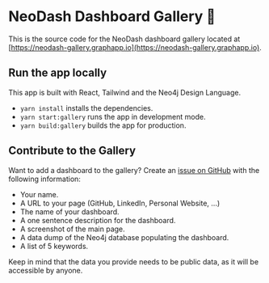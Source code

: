 # NeoDash Dashboard Gallery 🎨
This is the source code for the NeoDash dashboard gallery located at [https://neodash-gallery.graphapp.io](https://neodash-gallery.graphapp.io).

## Run the app locally
This app is built with React, Tailwind and the Neo4j Design Language.

- `yarn install` installs the dependencies.
- `yarn start:gallery` runs the app in development mode.
- `yarn build:gallery` builds the app for production.

## Contribute to the Gallery
Want to add a dashboard to the gallery?
Create an [issue on GitHub](https://github.com/neo4j-labs/neodash/issues) with the following information:
- Your name.
- A URL to your page (GitHub, LinkedIn, Personal Website, ...)
- The name of your dashboard.
- A one sentence description for the dashboard.
- A screenshot of the main page.
- A data dump of the Neo4j database populating the dashboard.
- A list of 5 keywords.

Keep in mind that the data you provide needs to be public data, as it will be accessible by anyone.
